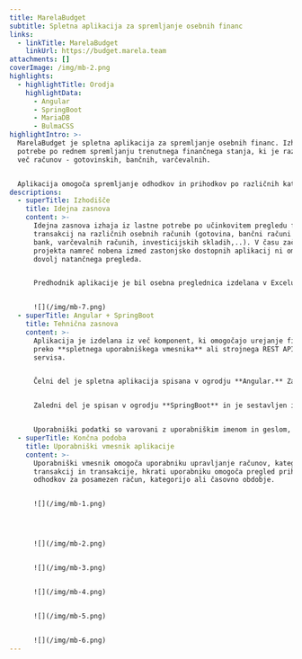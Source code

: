 ```yaml
---
title: MarelaBudget
subtitle: Spletna aplikacija za spremljanje osebnih financ
links:
  - linkTitle: MarelaBudget
    linkUrl: https://budget.marela.team
attachments: []
coverImage: /img/mb-2.png
highlights:
  - highlightTitle: Orodja
    highlightData:
      - Angular
      - SpringBoot
      - MariaDB
      - BulmaCSS
highlightIntro: >-
  MarelaBudget je spletna aplikacija za spremljanje osebnih financ. Izhaja iz
  potrebe po rednem spremljanju trenutnega finančnega stanja, ki je razdeljen na
  več računov - gotovinskih, bančnih, varčevalnih.


  Aplikacija omogoča spremljanje odhodkov in prihodkov po različnih kategorija, časovnih obdobjih in računih.
descriptions:
  - superTitle: Izhodišče
    title: Idejna zasnova
    content: >-
      Idejna zasnova izhaja iz lastne potrebe po učinkovitem pregledu finančnih
      transakcij na različnih osebnih računih (gotovina, bančni računi različnih
      bank, varčevalnih računih, investicijskih skladih,..). V času začetka
      projekta namreč nobena izmed zastonjsko dostopnih aplikacij ni omogočala
      dovolj natančnega pregleda.


      Predhodnik aplikacije je bil osebna preglednica izdelana v Excelu, ki je pa omogočala zgolj mesečni pregled s premalo dodatnih funkcionalnosti.


      ![](/img/mb-7.png)
  - superTitle: Angular + SpringBoot
    title: Tehnična zasnova
    content: >-
      Aplikacija je izdelana iz več komponent, ki omogočajo urejanje financ
      preko **spletnega uporabniškega vmesnika** ali strojnega REST API
      servisa. 


      Čelni del je spletna aplikacija spisana v ogrodju **Angular.** Za hitrejše prototipiranje uporabniškega vmesnika je bila uporabljena **BulmaCSS,** grafični elementi sledijo jeziku **Fluent.**


      Zaledni del je spisan v ogrodju **SpringBoot** in je sestavljen iz poslovne logike, spletnega vmesnika REST API in **Hibernate** nivoja za povezavo na podatkovno bazo **MariaDB.** Celotno bazno logiko tako upravlja zaledni sistem brez potrebe po "ročnih" posegih SQL.


      Uporabniški podatki so varovani z uporabniškim imenom in geslom, posamezni zahtevki so avtorizirani z uporabo **žetona JWT.**
  - superTitle: Končna podoba
    title: Uporabniški vmesnik aplikacije
    content: >-
      Uporabniški vmesnik omogoča uporabniku upravljanje računov, kategorij
      transakcij in transakcije, hkrati uporabniku omogoča pregled prihodkov in
      odhodkov za posamezen račun, kategorijo ali časovno obdobje.


      ![](/img/mb-1.png)




      ![](/img/mb-2.png)


      ![](/img/mb-3.png)


      ![](/img/mb-4.png)


      ![](/img/mb-5.png)


      ![](/img/mb-6.png)
---
```

